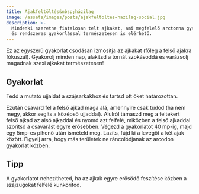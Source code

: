 ```yaml
---
title: Ajakfeltöltés&nbsp;házilag
image: /assets/images/posts/ajakfeltoltes-hazilag-social.jpg
description: >-
  Mindenki szeretne fiatalosan telt ajkakat, ami megfelelő arctorna gyakorlatokkal
  és rendszeres gyakorlással természetesen is elérhető.
---
```


Ez az egyszerű gyakorlat csodásan izmosítja az ajkakat (főleg a felső ajakra
fókuszál). Gyakorolj minden nap, alakítsd a tornát szokásoddá és varázsolj
magadnak szexi ajkakat természetesen!

## Gyakorlat

Tedd a mutató ujjaidat a szájsarkakhoz és tartsd ott őket határozottan.

Ezután csavard fel a felső ajkad maga alá, amennyire csak tudod (ha nem megy,
akkor segíts a középső ujjaddal). Alulról támaszd meg a feltekert felső ajkad az
alsó ajkaddal és nyomd azt felfelé, miközben a felső ajkaddal szorítsd a
csavarást egyre erősebben. Végezd a gyakorlatot 40 mp-ig, majd egy 5mp-es pihenő
után ismételd meg. Lazíts, fújd ki a levegőt a két ajak között. Figyelj arra,
hogy más területek ne ráncolódjanak az arcodon gyakorlat közben.

## Tipp

A gyakorlatot nehezítheted, ha az ajkak egyre erösödő feszítése közben a
szájzugokat felfelé kunkorítod.


